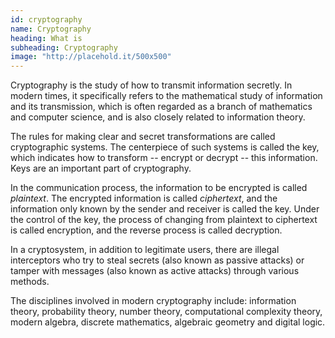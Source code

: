 ```yaml
---
id: cryptography
name: Cryptography
heading: What is
subheading: Cryptography
image: "http://placehold.it/500x500"
---
```


Cryptography is the study of how to transmit information secretly. In modern times, it specifically refers to the mathematical study of information and its transmission, which is often regarded as a branch of mathematics and computer science, and is also closely related to information theory.

The rules for making clear and secret transformations are called cryptographic systems. The centerpiece of such systems is called the key, which indicates how to transform -- encrypt or decrypt -- this information. Keys are an important part of cryptography.

In the communication process, the information to be encrypted is called _plaintext_. The encrypted information is called _ciphertext_, and the information only known by the sender and receiver is called the key. Under the control of the key, the process of changing from plaintext to ciphertext is called encryption, and the reverse process is called decryption. 

In a cryptosystem, in addition to legitimate users, there are illegal interceptors who try to steal secrets (also known as passive attacks) or tamper with messages (also known as active attacks) through various methods.

The disciplines involved in modern cryptography include: information theory, probability theory, number theory, computational complexity theory, modern algebra, discrete mathematics, algebraic geometry and digital logic.
